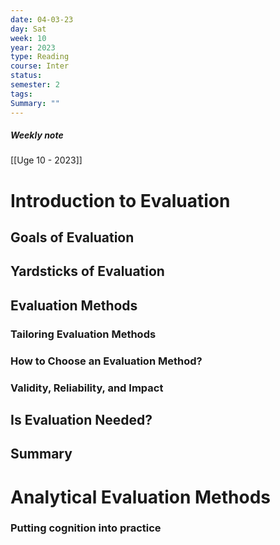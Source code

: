 ```yaml
---
date: 04-03-23
day: Sat
week: 10
year: 2023
type: Reading
course: Inter
status: 
semester: 2
tags:
Summary: ""
---
```

##### Weekly note
[[Uge 10 - 2023]]
# Introduction to Evaluation
## Goals of Evaluation
## Yardsticks of Evaluation
## Evaluation Methods
### Tailoring Evaluation Methods
### How to Choose an Evaluation Method?
### Validity, Reliability, and Impact 
## Is Evaluation Needed?
## Summary
# Analytical Evaluation Methods
### Putting cognition into practice

